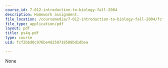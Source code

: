 ```yaml
---
course_id: 7-012-introduction-to-biology-fall-2004
description: Homework assignment.
file_location: /coursemedia/7-012-introduction-to-biology-fall-2004/fcf2bbd0c976be4d258718508bd1dbea_ps4q.pdf
file_type: application/pdf
layout: pdf
title: ps4q.pdf
type: course
uid: fcf2bbd0c976be4d258718508bd1dbea

---
```

None